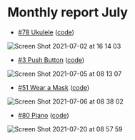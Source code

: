 # Monthly report July

- [#78 Ukulele](https://cssbattle.dev/play/78) ([code](https://github.com/trimn-1012/Css-battle-monthly-report-july/blob/main/78-Ukulele.html))

![Screen Shot 2021-07-02 at 16 14 03](https://user-images.githubusercontent.com/64879807/124251836-8af34f00-db50-11eb-9057-976313015793.png)

- [#3 Push Button](https://cssbattle.dev/play/3) ([code](https://github.com/trimn-1012/Css-battle-monthly-report-july/blob/main/3-Push-button.html))

![Screen Shot 2021-07-05 at 08 13 07](https://user-images.githubusercontent.com/64879807/124405441-daac6300-dd68-11eb-9b05-f563b2c64e06.png)

- [#51 Wear a Mask](https://cssbattle.dev/play/51) ([code](https://github.com/trimn-1012/Css-battle-monthly-report-july/blob/main/51-Wear-a-mask.html))

![Screen Shot 2021-07-06 at 08 38 02](https://user-images.githubusercontent.com/64879807/124529882-a5217b80-de35-11eb-86c3-a68233700675.png)

- [#80 Piano](https://cssbattle.dev/play/80) ([code](https://github.com/trimn-1012/Css-battle-monthly-report-july/blob/main/80-Piano.html))

![Screen Shot 2021-07-20 at 08 57 59](https://user-images.githubusercontent.com/64879807/126250685-293e1c84-2173-42b4-96b4-dbb59a48ea43.png)
